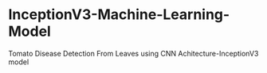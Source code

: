 # InceptionV3-Machine-Learning-Model
Tomato Disease Detection From Leaves using CNN Achitecture-InceptionV3 model
